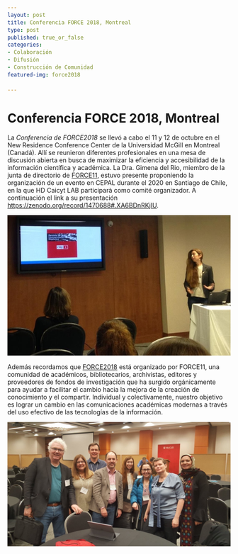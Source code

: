 ```yaml
---
layout: post
title: Conferencia FORCE 2018, Montreal
type: post
published: true_or_false
categories:
- Colaboración
- Difusión
- Construcción de Comunidad
featured-img: force2018

---
```


# Conferencia FORCE 2018, Montreal

La *Conferencia de FORCE2018* se llevó a cabo el 11 y 12 de octubre en el New Residence Conference Center de la Universidad McGill en Montreal (Canadá). Allí se reunieron diferentes profesionales en una mesa de discusión abierta en busca de maximizar la eficiencia y accesibilidad de la información científica y académica. 
La Dra. Gimena del Rio, miembro de la junta de directorio de [FORCE11](https://www.force11.org), estuvo presente proponiendo la organización de un evento en CEPAL durante el 2020 en Santiago de Chile, en la que HD Caicyt LAB participarà como comité organizador. A continuación el link a su presentación <https://zenodo.org/record/1470688#.XA6BDnRKjIU>. 

![Force2018](/assets/img/posts/force2018-1.jpg)

Además recordamos que [FORCE2018](https://www.force11.org/meetings/force2018) está organizado por FORCE11, una comunidad de académicos, bibliotecarios, archivistas, editores y proveedores de fondos de investigación que ha surgido orgánicamente para ayudar a facilitar el cambio hacia la mejora de la creación de conocimiento y el compartir. Individual y colectivamente, nuestro objetivo es lograr un cambio en las comunicaciones académicas modernas a través del uso efectivo de las tecnologías de la información.

![Force2018-2](/assets/img/posts/force2018-2.jpg)
